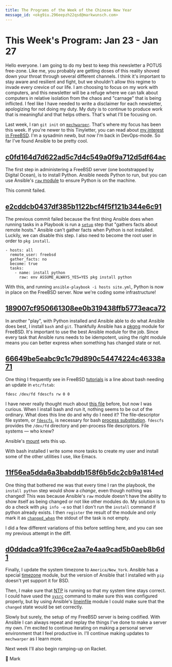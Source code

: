 ```yaml
---
title: The Programs of the Week of the Chinese New Year
message_id: <okg9iu.296eepzh22qsd@markwunsch.com>
---
```


This Week's Program: Jan 23 - Jan 27
====================================

Hello everyone. I am going to do my best to keep this newsletter a
POTUS free-zone. Like me, you probably are getting doses of this
reality shoved down your throat through several different channels. I
think it's important to stay aware and resilient and fight, but we
shouldn't allow this regime to invade every crevice of our life. I am
choosing to focus on my work with computers, and this newsletter will
be a refuge where we can talk about computers in relative isolation
from the chaos and "carnage" that is being inflicted. I feel like I
have needed to write a disclaimer for each newsletter, apologizing for
not doing my duty. My duty is to continue to produce work that is
meaningful and that helps others. That's what I'll be focusing on.

Last week, I ran `git init`
on [`mechwarper`](https://github.com/mwunsch/mechwarper). That's where
my focus has been this week. If you're newer to this Tinyletter, you
can read about [my interest in FreeBSD][freebsd-tinyletter]. I'm a
sysadmin newb, but now I'm back in DevOps-mode. So far I've found
Ansible to be pretty cool.

## [c0fd164d7d622ad5c7d4c549a0f9a712d5df64ac][install-python]

The first step in administering a FreeBSD server (one bootstrapped by
Digital Ocean), is to install Python. Ansible needs Python to run, but
you can use Ansible's [`raw` module][raw-module] to ensure Python is
on the machine.

This commit failed.

## [e2cddcb0437df385b1122bcf4f5f121b344e6c91][gather_facts]

The previous commit failed because the first thing Ansible does when
running tasks in a Playbook is run a [`setup`][setup-module] step that
"gathers facts about remote hosts." Ansible can't gather facts when
Python is not installed. Luckily, we can disable this step. I also
need to become the root user in order to `pkg install`.

    - hosts: all
      remote_user: freebsd
      gather_facts: no
      become: true
      tasks:
        - name: install python
          raw: env ASSUME_ALWAYS_YES=YES pkg install python


With this, and running `ansible-playbook -i hosts site.yml`, Python is
now in place on the FreeBSD server. Now we're coding some
infrastructure!

## [189007cf950661308ee0b319438ffb5773eaca72][pkgng]

In another "play", with Python installed and Ansible able to do what
Ansible does best, I install `bash` and `git`. Thankfully Ansible has
a [pkgng][pkgng-module] module for FreeBSD. It's important to use the
best Ansible module for the job. Since every task that Ansible runs
needs to be idempotent, using the right module means you can better
express when something has changed state or not.

## [66649be5eabc9c1c79d890c54474224c46338a71][fdescfs]

One thing I frequently see in
FreeBSD [tutorials][freebsd-getting-started] is a line about bash
needing an update in `etc/fstab`:

    fdesc /dev/fd fdescfs rw 0 0

I have never really thought much
about [this file](https://www.freebsd.org/cgi/man.cgi?fstab(5))
before, but now I was curious. When I install bash and run it, nothing
seems to be out of the ordinary. What does this line do and why do I
need it? The file-descriptor file system, or [`fdescfs`][fdescfs-man],
is necessary for
bash [process substitution][process-substitution]. `fdescfs` provides
the `/dev/fd` directory and per-process file descriptors. File
systems — who knew?

Ansible's [mount][mount-module] sets this up.

With bash installed I write some more tasks to create my user and
install some of the other utilities I use, like Emacs.

## [11f56ea5dda6a3babddb158f6b5dc2cb9a1814ed][pkg-info]

One thing that bothered me was that every time I ran the playbook, the
`install python` step would show a _change_, even though nothing was
changed! This was because Ansible's `raw` module doesn't have the
ability to show itself as being changed or not like other modules
do. My solution is to do a check with `pkg info -e` so that I don't
run the `install` command if python already exists. I then `register`
the result of the module and only mark it as
[`changed_when`][changed_when] the stdout of the task is not empty.

I did a few different variations of this before settling here, and you
can see my previous attempt in the diff.

## [d0ddadca91fc396ce2aa7e4aa9cad5b0aeb8b6d1][timezone]

Finally, I update the system timezone to `America/New_York`. Ansible
has a special [timezone][timezone-module] module, but the version of
Ansible that I installed with `pip` doesn't yet support it for BSD.

Then, I make sure that [NTP](http://ntp.org) is running so that my
system time stays correct. I could have used
the [`sysrc`](https://www.freebsd.org/cgi/man.cgi?query=sysrc) command
to make sure this was configured properly, but by using
Ansible's [lineinfile][lineinfile] module I could make sure that the
`changed` state would be set correctly.

Slowly but surely, the setup of my FreeBSD server is being
codified. With Ansible I can always repeat and replay the things I've
done to make a server my own. I'm excited to continue iterating on
making a personal server environment that I feel productive in. I'll
continue making updates to `mechwarper` as I learn more.

Next week I'll also begin ramping-up on Racket.

🐓 Mark

[freebsd-tinyletter]: http://www.markwunsch.com/tinyletter/2016/08/starting_anew.html

[install-python]: https://github.com/mwunsch/mechwarper/commit/c0fd164d7d622ad5c7d4c549a0f9a712d5df64ac

[raw-module]: https://docs.ansible.com/ansible/raw_module.html

[gather_facts]: https://github.com/mwunsch/mechwarper/commit/e2cddcb0437df385b1122bcf4f5f121b344e6c91

[setup-module]: https://docs.ansible.com/ansible/setup_module.html

[pkgng]: https://github.com/mwunsch/mechwarper/commit/189007cf950661308ee0b319438ffb5773eaca72

[pkgng-module]: https://docs.ansible.com/ansible/pkgng_module.html

[fdescfs]: https://github.com/mwunsch/mechwarper/commit/66649be5eabc9c1c79d890c54474224c46338a71

[freebsd-getting-started]: https://www.digitalocean.com/community/tutorials/how-to-get-started-with-freebsd-10-1

[fdescfs-man]: https://www.freebsd.org/cgi/man.cgi?query=fdescfs&sektion=5

[process-substitution]: http://tldp.org/LDP/abs/html/process-sub.html

[mount-module]: https://docs.ansible.com/ansible/mount_module.html

[pkg-info]: https://github.com/mwunsch/mechwarper/commit/11f56ea5dda6a3babddb158f6b5dc2cb9a1814ed

[changed_when]: http://docs.ansible.com/ansible/playbooks_error_handling.html#overriding-the-changed-result

[timezone]: https://github.com/mwunsch/mechwarper/commit/d0ddadca91fc396ce2aa7e4aa9cad5b0aeb8b6d1

[timezone-module]: https://docs.ansible.com/ansible/timezone_module.html

[lineinfile]: https://docs.ansible.com/ansible/lineinfile_module.html
